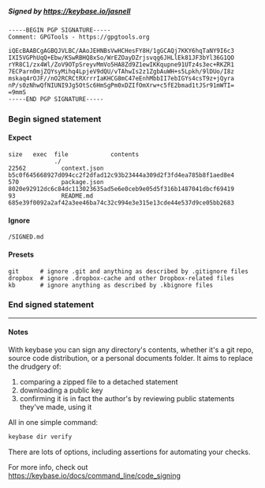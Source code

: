 ##### Signed by https://keybase.io/jasnell
```
-----BEGIN PGP SIGNATURE-----
Comment: GPGTools - https://gpgtools.org

iQEcBAABCgAGBQJVLBC/AAoJEHNBsVwHCHesFY8H/1gGCAQj7KKY6hqTaNY9I6c3
IXI5VGPhUqQ+Ebw/KSwRBHQ8xSo/WrEZOayDZrjsvqg6JHLlEk81JF3bYl36G1QO
rYR8C1/zx4Wl/ZoV9OTpSreyvMmVo5HA8Zd9Z1ewIKKqupne91UTz4s3ec+RKZR1
7ECParn0mjZQYsyMihq4LpjeV9dQU/vTAhwIs2z1ZgbAuWH+s5Lpkh/9lDUo/I8z
mskaq4rOJF//nO2RCRCtRXrrrIaKHCG8mC47eEnhMbbII7ebIGYs4csT9z+jQyra
nP/s0zNhwQfNIUNI9Jg5OtSc6HmSgPm0xDZIfOmXrw+c5fE2bmad1tJSr91mWTI=
=9mmS
-----END PGP SIGNATURE-----

```

<!-- END SIGNATURES -->

### Begin signed statement 

#### Expect

```
size   exec  file            contents                                                        
             ./                                                                              
22562          context.json  b5c0f645668927d094cc2f2dfad12c93b23444a309d2f3fd4ea785b8f1aed8e4
570            package.json  8020e92912dc6c84dc113023635ad5e6e0ceb9e05d5f316b1487041dbcf69419
93             README.md     685e39f0092a2af42a3ee46ba74c32c994e3e315e13cde44e537d9ce05bb2683
```

#### Ignore

```
/SIGNED.md
```

#### Presets

```
git      # ignore .git and anything as described by .gitignore files
dropbox  # ignore .dropbox-cache and other Dropbox-related files    
kb       # ignore anything as described by .kbignore files          
```

<!-- summarize version = 0.0.9 -->

### End signed statement

<hr>

#### Notes

With keybase you can sign any directory's contents, whether it's a git repo,
source code distribution, or a personal documents folder. It aims to replace the drudgery of:

  1. comparing a zipped file to a detached statement
  2. downloading a public key
  3. confirming it is in fact the author's by reviewing public statements they've made, using it

All in one simple command:

```bash
keybase dir verify
```

There are lots of options, including assertions for automating your checks.

For more info, check out https://keybase.io/docs/command_line/code_signing